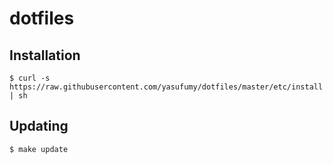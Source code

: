 # dotfiles

## Installation

```
$ curl -s https://raw.githubusercontent.com/yasufumy/dotfiles/master/etc/install | sh
```

## Updating

```
$ make update
```
